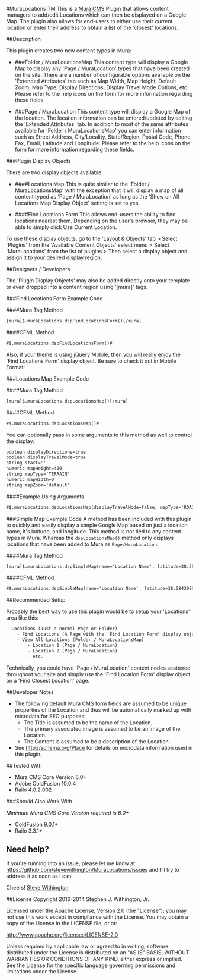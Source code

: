 #MuraLocations TM
This is a [Mura CMS](http://getmura.com) Plugin that allows content managers to add/edit Locations which can then be displayed on a Google Map. The plugin also allows for end-users to either use their current location or enter their address to obtain a list of the 'closest' locations.

##Description

This plugin creates two new content types in Mura:

* ###Folder / MuraLocationsMap
This content type will display a Google Map to display any 'Page / MuraLocation' types that have been created on the site. There are a number of configurable options available on the 'Extended Attributes' tab such as Map Width, Map Height, Default Zoom, Map Type, Display Directions, Display Travel Mode Options, etc. Please refer to the help icons on the form for more information regarding these fields.

* ###Page / MuraLocation
This content type will display a Google Map of the location. The location information can be entered/updated by editing the 'Extended Attributes' tab. In addition to most of the same attributes available for 'Folder / MuraLocationsMap' you can enter information such as Street Address, City/Locality, State/Region, Postal Code, Phone, Fax, Email, Latitude and Longitude. Please refer to the help icons on the form for more information regarding these fields.

###Plugin Display Objects

There are two display objects available:

* ####Locations Map
This is quite similar to the 'Folder / MuraLocationsMap' with the exception that it will display a map of all content typed as 'Page / MuraLocation' as long as the 'Show on All Locations Map Display Object' setting is set to yes.

* ####Find Locations Form
This allows end-users the ability to find locations nearest them. Depending on the user's browser, they may be able to simply click Use Current Location.

To use these display objects, go to the 'Layout & Objects' tab > Select 'Plugins' from the 'Available Content Objects' select menu > Select 'MuraLocations' from the list of plugins > Then select a display object and assign it to your desired display region.

##Designers / Developers

The 'Plugin Display Objects' may also be added directly onto your template or even dropped into a content region using '[mura]' tags.

###Find Locations Form Example Code

####Mura Tag Method
```coldfusion
[mura]$.muraLocations.dspFindLocationsForm()[/mura]
```

####CFML Method
```coldfusion
#$.muraLocations.dspFindLocationsForm()#
```

Also, if your theme is using jQuery Mobile, then you will really enjoy the 'Find Locations Form' display object. Be sure to check it out in Mobile Format!

###Locations Map Example Code

####Mura Tag Method
```coldfusion
[mura]$.muraLocations.dspLocationsMap()[/mura]
```

####CFML Method
```coldfusion
#$.muraLocations.dspLocationsMap()#
```

You can optionally pass in some arguments to this method as well to control the display:

```coldfusion
boolean displayDirections=true
boolean displayTravelMode=true
string start=''
numeric mapHeight=400
string mapType='TERRAIN'
numeric mapWidth=0
string mapZoom='default'
```

####Example Using Arguments
```coldfusion
#$.muraLocations.dspLocationsMap(displayTravelMode=false, mapType='ROADMAP')#
```

###Simple Map Example Code
A method has been included with this plugin to quickly and easily display a simple Google Map based on just a location name, it's latitude, and longitude. This method is not tied to any content types in Mura. Whereas the ```dspLocationsMap()``` method only displays locations that have been added to Mura as ```Page/MuraLocation```.

####Mura Tag Method
```coldfusion
[mura]$.muraLocations.dspSimpleMap(name='Location Name', latitude=38.58439200000001, longitude=-121.284517)[/mura]
```

####CFML Method
```coldfusion
#$.muraLocations.dspSimpleMap(name='Location Name', latitude=38.58439200000001, longitude=-121.284517)#
```

##Recommended Setup

Probably the best way to use this plugin would be to setup your 'Locations' area like this:
```coldfusion
- Locations (Just a normal Page or Folder)
	- Find Locations (A Page with the 'Find Location Form' display object added to the main content area)
	- View All Locations (Folder / MuraLocationsMap)
		- Location 1 (Page / MuraLocation)
		- Location 2 (Page / MuraLocation)
		- etc.
```

Technically, you could have 'Page / MuraLocation' content nodes scattered throughout your site and simply use the 'Find Location Form' display object on a 'Find Closest Location' page.

##Developer Notes

* The following default Mura CMS form fields are assumed to be unique properties of the Location and thus will be automatically marked up with microdata for SEO purposes:
	* The Title is assumed to be the name of the Location.
	* The primary associated image is assumed to be an image of the Location.
	* The Content is assumed to be a description of the Location.
* See http://schema.org/Place for details on microdata information used in this plugin.

##Tested With

* Mura CMS Core Version 6.0+
* Adobe ColdFusion 10.0.4
* Railo 4.0.2.002

###Should Also Work With

_Minimum Mura CMS Core Version required is 6.0+_

* ColdFusion 9.0.1+
* Railo 3.3.1+

## Need help?

If you're running into an issue, please let me know at https://github.com/stevewithington/MuraLocations/issues and I'll try to address it as soon as I can.

Cheers!
[Steve Withington](http://www.stephenwithington.com)

##License
Copyright 2010-2014 Stephen J. Withington, Jr.

Licensed under the Apache License, Version 2.0 (the "License"); you may not use this work except in compliance with the License. You may obtain a copy of the License in the LICENSE file, or at:

http://www.apache.org/licenses/LICENSE-2.0

Unless required by applicable law or agreed to in writing, software distributed under the License is distributed on an "AS IS" BASIS, WITHOUT WARRANTIES OR CONDITIONS OF ANY KIND, either express or implied. See the License for the specific language governing permissions and limitations under the License.